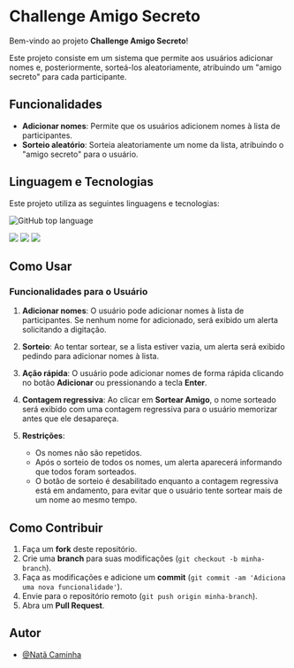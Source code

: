 # Challenge Amigo Secreto

Bem-vindo ao projeto **Challenge Amigo Secreto**!

Este projeto consiste em um sistema que permite aos usuários adicionar nomes e, posteriormente, sorteá-los aleatoriamente, atribuindo um "amigo secreto" para cada participante.

## Funcionalidades

- **Adicionar nomes**: Permite que os usuários adicionem nomes à lista de participantes.
- **Sorteio aleatório**: Sorteia aleatoriamente um nome da lista, atribuindo o "amigo secreto" para o usuário.

## Linguagem e Tecnologias

Este projeto utiliza as seguintes linguagens e tecnologias:

![GitHub top language](https://img.shields.io/github/languages/top/saglicorate/challengerAmigoSecreto)

<div>
  <img src="https://img.shields.io/badge/HTML-239120?logo=html5&logoColor=white&style=for-the-badge">
  <img src="https://img.shields.io/badge/CSS-239120?logo=css3&logoColor=white&style=for-the-badge">
  <img src="https://img.shields.io/badge/JavaScript-F7DF1E?logo=javascript&logoColor=black&style=for-the-badge">
</div>

## Como Usar

### Funcionalidades para o Usuário

1. **Adicionar nomes**: O usuário pode adicionar nomes à lista de participantes. Se nenhum nome for adicionado, será exibido um alerta solicitando a digitação.
   
2. **Sorteio**: Ao tentar sortear, se a lista estiver vazia, um alerta será exibido pedindo para adicionar nomes à lista.

3. **Ação rápida**: O usuário pode adicionar nomes de forma rápida clicando no botão **Adicionar** ou pressionando a tecla **Enter**.

4. **Contagem regressiva**: Ao clicar em **Sortear Amigo**, o nome sorteado será exibido com uma contagem regressiva para o usuário memorizar antes que ele desapareça.

5. **Restrições**: 
   - Os nomes não são repetidos.
   - Após o sorteio de todos os nomes, um alerta aparecerá informando que todos foram sorteados.
   - O botão de sorteio é desabilitado enquanto a contagem regressiva está em andamento, para evitar que o usuário tente sortear mais de um nome ao mesmo tempo.

## Como Contribuir

1. Faça um **fork** deste repositório.
2. Crie uma **branch** para suas modificações (`git checkout -b minha-branch`).
3. Faça as modificações e adicione um **commit** (`git commit -am 'Adiciona uma nova funcionalidade'`).
4. Envie para o repositório remoto (`git push origin minha-branch`).
5. Abra um **Pull Request**.

## Autor

- [@Natã Caminha](https://github.com/saglicorate)
